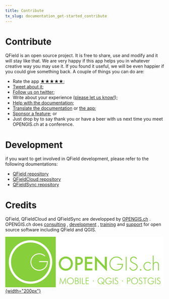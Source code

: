 ```yaml
---
title: Contribute
tx_slug: documentation_get-started_contribute
---
```


# Contribute

QField is an open source project. It is free to share, use and modify and it will stay like that. We are very happy if this app helps you in whatever creative way you may use it. If you found it useful, we will be even happier if you could give something back. A couple of things you can do are:

  - Rate the app [★★★★★](https://play.google.com/store/apps/details?id=ch.opengis.qfield&hl=en#details-reviews); <!-- markdown-link-check-disable-line -->
  - [Tweet about it](https://twitter.com/share?text=Looking%20for%20a%20good%20tool%20for%20field%20work%20in%20GIS?%20Check%20out%20%23QField!); <!-- markdown-link-check-disable-line -->
  - [Follow us on twitter](https://twitter.com/QFieldForQGIS); <!-- markdown-link-check-disable-line -->
  - Write about your experience ([please let us know!](mailto:info@opengis.ch)); <!-- markdown-link-check-disable-line -->
  - [Help with the documentation](https://github.com/opengisch/QField-docs#documentation-process); <!-- markdown-link-check-disable-line -->
  - [Translate the documentation](https://github.com/opengisch/QField-docs#translation-process) or [the app](https://www.transifex.com/opengisch/qfield-for-qgis/); <!-- markdown-link-check-disable-line -->
  - [Sponsor a feature](https://docs.qfield.org/get-started/sponsor/); <!-- markdown-link-check-disable-line --> or
  - Just drop by to say thank you or have a beer with us next time you meet OPENGIS.ch at a conference.

# Development

if you want to get involved in QField development, please refer to the following doumentations:
  - [QField repository](https://github.com/opengisch/QField/blob/master/doc/dev.md)
  - [QFieldCloud repository](https://github.com/opengisch/qfieldcloud) <!-- markdown-link-check-disable-line -->
  - [QFieldSync repository](https://github.com/opengisch/QFieldSync) <!-- markdown-link-check-disable-line -->

# Credits

QField, QFieldCloud and QFieldSync are developped by [OPENGIS.ch](https://www.opengis.ch/) <!-- markdown-link-check-disable-line -->. OPENGIS.ch does [consulting](https://www.opengis.ch/training-consulting/) <!-- markdown-link-check-disable-line -->,
[development](https://www.opengis.ch/custom-development/) <!-- markdown-link-check-disable-line -->, [training](https://www.opengis.ch/qfield-training/) <!-- markdown-link-check-disable-line --> and [support](https://www.opengis.ch/qgis-support/) <!-- markdown-link-check-disable-line --> for open source software including QField and
QGIS.


[![OPENGIS.ch](../assets/images/opengisch_main_transparent.png){width="200px"}](http://www.opengis.ch) <!-- markdown-link-check-disable-line -->
